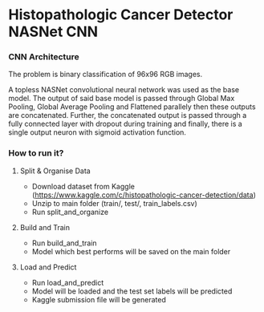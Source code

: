# Histopathologic Cancer Detector NASNet CNN



### CNN Architecture
The problem is binary classification of 96x96 RGB images.

A topless NASNet convolutional neural network was used as the base model. The output of said base model is passed through Global Max Pooling, Global Average Pooling and Flattened parallely then these outputs are concatenated. Further, the concatenated output is passed through a fully connected layer with dropout during training and finally, there is a single output neuron with sigmoid activation function.



### How to run it?

1. Split & Organise Data
   - Download dataset from Kaggle (https://www.kaggle.com/c/histopathologic-cancer-detection/data)
   - Unzip to main folder (train/, test/, train_labels.csv)
   - Run split_and_organize
   
2. Build and Train
   - Run build_and_train
   - Model which best performs will be saved on the main folder
   
3. Load and Predict
   - Run load_and_predict
   - Model will be loaded and the test set labels will be predicted
   - Kaggle submission file will be generated
